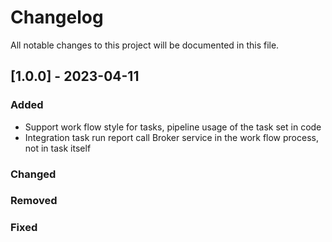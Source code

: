 # Changelog
All notable changes to this project will be documented in this file.

## [1.0.0] - 2023-04-11
### Added
- Support work flow style for tasks, pipeline usage of the task set in code
- Integration task run report call Broker service in the work flow process, not in task itself

### Changed

### Removed

### Fixed
